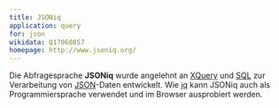 ```yaml
---
title: JSONiq
application: query
for: json
wikidata: Q17060857
homepage: http://www.jsoniq.org/
---
```


Die Abfragesprache **JSONiq** wurde angelehnt an [XQuery](xquery) und [SQL](../sql) zur Verarbeitung von [JSON](../json)-Daten entwickelt. Wie [jq](jq) kann JSONiq auch als Programmiersprache verwendet und im Browser ausprobiert werden.
